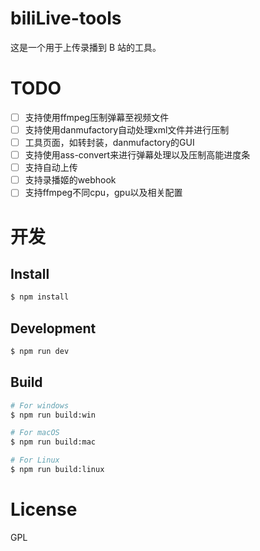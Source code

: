 # biliLive-tools

这是一个用于上传录播到 B 站的工具。

# TODO

- [ ] 支持使用ffmpeg压制弹幕至视频文件
- [ ] 支持使用danmufactory自动处理xml文件并进行压制
- [ ] 工具页面，如转封装，danmufactory的GUI
- [ ] 支持使用ass-convert来进行弹幕处理以及压制高能进度条
- [ ] 支持自动上传
- [ ] 支持录播姬的webhook
- [ ] 支持ffmpeg不同cpu，gpu以及相关配置

# 开发

## Install

```bash
$ npm install
```

## Development

```bash
$ npm run dev
```

## Build

```bash
# For windows
$ npm run build:win

# For macOS
$ npm run build:mac

# For Linux
$ npm run build:linux
```

# License

GPL
